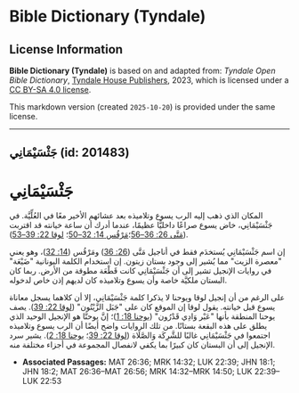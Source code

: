 # Bible Dictionary (Tyndale)

## License Information

**Bible Dictionary (Tyndale)** is based on and adapted from: _Tyndale Open Bible Dictionary_, [Tyndale House Publishers](https://tyndaleopenresources.com/), 2023, which is licensed under a [CC BY-SA 4.0 license](https://creativecommons.org/licenses/by-sa/4.0/legalcode.en).

This markdown version (created `2025-10-20`) is provided under the same license.



--------------------------------

## جَثْسَيْمَانِي (id: 201483)

جَثْسَيْمَانِي
==============

المكان الذي ذهب إليه الرب يسوع وتلاميذه بعد عشائهم الأخير معًا في العُلِّيَّة. في جَثْسَيْمَانِي، خاض يسوع صراعًا داخليًّا عظيمًا، عندما أدرك أن ساعة خيانته قد اقتربت ([مَتَّى 26: 36–56](https://ref.ly/Matt26:36-Matt26:56)؛[مَرْقُس 14: 32–50](https://ref.ly/Mark14:32-Mark14:50)؛ [لوقا 22: 39–53](https://ref.ly/Luke22:39-Luke22:53)).

إن اسم جَثْسَيْمَانِي يُستخدَم فقط في أناجيل مَتَّى ([26: 36](https://ref.ly/Matt26:36)) ومَرْقُس ([14: 32](https://ref.ly/Mark14:32))، وهو يعني "معصرة الزيت" مما يُشير إلى وجود بستان زيتون. إن استخدام الكلمة اليونانية "ضَيْعَة" في روايات الإنجيل تشير إلى أن جَثْسَيْمَانِي كانت قَطْعَة مطوقة من الأرض. ربما كان البستان ملكيَّة خاصة وأن يسوع وتلاميذه كان لديهم إذن خاص لدخوله.

على الرغم من أن إنجيل لوقا ويوحنا لا يذكرا كلمة جَثْسَيْمَانِي، إلا أن كلاهما يسجل معاناة يسوع قبل خيانته. يقول لوقا إن الموقع كان على "جَبَل الزَّيْتُون" ([لوقا 22: 39](https://ref.ly/Luke22:39)). يصف يوحنا المنطقة بأنها "عَبْر وَادِي قَدْرُون" ([يوحنا 18: 1](https://ref.ly/John18:1))؛ إنَّ يوحنَّا هو الإنجيل الوحيد الذي يطلق على هذه البقعة بستانًا. من تلك الروايات واضح أيضًا أن الرب يسوع وتلاميذه اجتمعوا في جَثْسَيْمَانِي غالبًا للشَّرِكَة وَالصَّلَاة ([لوقا 22: 39](https://ref.ly/Luke22:39)؛ [يوحنا 18: 2](https://ref.ly/John18:2)). يشير سرد الإنجيل إلى أن البستان كان كبيرًا بما يكفي لانفصال المجموعة في أجزاء مختلفة منه.

* **Associated Passages:** MAT 26:36; MRK 14:32; LUK 22:39; JHN 18:1; JHN 18:2; MAT 26:36–MAT 26:56; MRK 14:32–MRK 14:50; LUK 22:39–LUK 22:53

